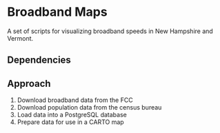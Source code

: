# Broadband Maps

A set of scripts for visualizing broadband speeds in New Hampshire and Vermont.

## Dependencies

## Approach

1. Download broadband data from the FCC
2. Download population data from the census bureau
3. Load data into a PostgreSQL database
4. Prepare data for use in a CARTO map
